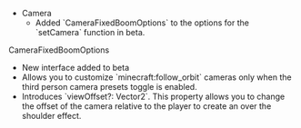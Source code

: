 

-   Camera
    -   Added \`CameraFixedBoomOptions\` to the options for the \`setCamera\` function in beta.

CameraFixedBoomOptions

-   New interface added to beta
-   Allows you to customize \`minecraft:follow\_orbit\` cameras only when the third person camera presets toggle is enabled.
-   Introduces \`viewOffset?: Vector2\`. This property allows you to change the offset of the camera relative to the player to create an over the shoulder effect.

